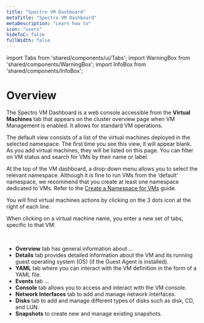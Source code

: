 ```yaml
---
title: "Spectro VM Dashboard"
metaTitle: "Spectro VM Dashboard"
metaDescription: "Learn how to"
icon: "users"
hideToC: false
fullWidth: false
---
```


import Tabs from 'shared/components/ui/Tabs';
import WarningBox from 'shared/components/WarningBox';
import InfoBox from 'shared/components/InfoBox';


# Overview

The Spectro VM Dashboard is a web console accessible from the **Virtual Machines** tab that appears on the cluster overview page when VM Management is enabled. It allows for standard VM operations.

The default view consists of a list of the virtual machines deployed in the selected namespace. The first time you see this view, it will appear blank. As you add virtual machines, they will be listed on this page. You can filter on VM status and search for VMs by their name or label.


At the top of the VM dashboard, a drop-down menu allows you to select the relevant namespace. Although it is fine to run VMs from the ‘default’ namespace, we recommend that you create at least one namespace dedicated to VMs. Refer to the [Create a Namespace for VMs](/vm-management/vm-packs-profiles/create-vm-namespace) guide.

You will find virtual machines actions by clicking on the 3 dots icon at the right of each line.

When clicking on a virtual machine name, you enter a new set of tabs, specific to that VM:

<br />

- **Overview** tab has general information about ...
- **Details** tab provides detailed information about the VM and its running guest operating system (OS) (if the Guest Agent is installed).
- **YAML** tab where you can interact with the VM definition in the form of a YAML file.
- **Events** tab ...
- **Console** tab allows you to access and interact with the VM console.
- **Network Interfaces** tab to add and manage network interfaces.
- **Disks** tab to add and manage different types of disks such as disk, CD, and LUN. 
- **Snapshots** to create new and manage existing snapshots. 





